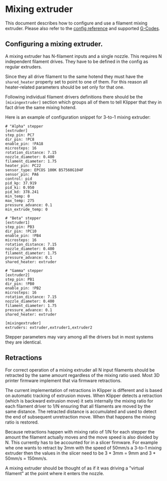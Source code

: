 # Mixing extruder

This document describes how to configure and use a filament mixing extruder.
Please also refer to the [config reference](Config_Reference.md) and supported
[G-Codes](G-Codes.md).

## Configuring a mixing extruder.

A mixing extruder has N-filament inputs and a single nozzle. This requires
N independent filament drives. They have to be defined in the config as regular
extruders.

Since they all drive filament to the same hotend they must have the
`shared_heater` property set to point to one of them. For this reason all
heater-related parameters should be set only for that one.

Following individual filament drivers definitions there should be the
`[mixingextruder]` section which groups all of them to tell Klipper that
they in fact drive the same mixing hotend.

Here is an example of configuration snippet for 3-to-1 mixing extruder:
```
# "Alpha" stepper
[extruder]
step_pin: PC7
dir_pin: !PC8
enable_pin: !PA18
microsteps: 16
rotation_distance: 7.15
nozzle_diameter: 0.400
filament_diameter: 1.75
heater_pin: PC22
sensor_type: EPCOS 100K B57560G104F
sensor_pin: PA6
control: pid
pid_kp: 37.919
pid_ki: 0.950
pid_kd: 378.241
min_temp: 0
max_temp: 275
pressure_advance: 0.1
min_extrude_temp: 0

# "Beta" stepper
[extruder1]
step_pin: PB3
dir_pin: !PC10
enable_pin: !PB4
microsteps: 16
rotation_distance: 7.15
nozzle_diameter: 0.400
filament_diameter: 1.75
pressure_advance: 0.1
shared_heater: extruder

# "Gamma" stepper
[extruder2]
step_pin: PB1
dir_pin: !PB0
enable_pin: !PB2
microsteps: 16
rotation_distance: 7.15
nozzle_diameter: 0.400
filament_diameter: 1.75
pressure_advance: 0.1
shared_heater: extruder

[mixingextruder]
extruders: extruder,extruder1,extruder2
```

Stepper parameters may vary among all the drivers but in most systems they are
identical.

## Retractions

For correct operation of a mixing extruder all N input filaments should be
retracted by the same amount regardless of the mixing ratio used. Most
3D printer firmware implement that via firmware retractions.

The current implementation of retractions in Klipper is different and is based
on automatic tracking of extrusion moves. When Klipper detects a retraction
(which is backward extrusion move) it sets internally the mixing ratio for
each filament driver to 1/N ensuring that all filaments are moved by the same
distance. The retracted distance is accumulated and used to detect the end
of subsequent unretraction move. When that happens the mixing ratio is restored.

Because retractions happen with mixing ratio of 1/N for each stepper the amount
the filament actually moves and the move speed is also divided by N. This
currently has to be accounted for in a slicer firmware. For example whe one
wants to retract by 3mm with the speed of 50mm/s a 3-to-1 mixing extruder then
the values in the slicer need to be 3 * 3mm = 9mm and 3 * 50mm/s = 150mm/s.

A mixing extruder should be thought of as if it was driving a "virtual filament"
at the point where it enters the nozzle.
